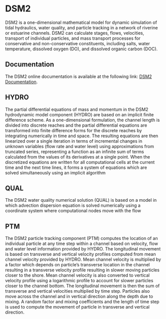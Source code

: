 # DSM2
DSM2 is a one-dimensional mathematical model for dynamic simulation of tidal hydraulics,
water quality, and particle tracking in a network of riverine or estuarine channels. DSM2 can
calculate stages, flows, velocities, transport of individual particles, and mass transport processes
for conservative and non-conservative constituents, including salts, water temperature, dissolved
oxygen (DO), and dissolved organic carbon (DOC).

## Documentation
The DSM2 online documentation is available at the following link:
[DSM2 Documentation](https://cadwrdeltamodeling.github.io/dsm2/).

## HYDRO
The partial differential equations of mass and momentum in the DSM2 hydrodynamic model
component (HYDRO) are based on an implicit finite difference scheme. As a one-dimensional
formulation, the channel length is divided into discrete reaches and the partial differential
equations are transformed into finite difference forms for the discrete reaches by integrating
numerically in time and space. The resulting equations are then linearized over a single iteration
in terms of incremental changes in unknown variables (flow rate and water level) using
approximations from truncated series, representing a function as an infinite sum of terms
calculated from the values of its derivatives at a single point. When the discretized equations are
written for all computational cells at the current time and the next time lines, it forms a system of
equations which are solved simultaneously using an implicit algorithm

## QUAL
The DSM2 water quality numerical solution (QUAL) is based on a model in which advection dispersion
equation is solved numerically using a coordinate system where computational nodes
move with the flow

## PTM
The DSM2 particle tracking component (PTM) computes the location of an individual particle at
any time step within a channel based on velocity, flow and water level information provided by
HYDRO. The longitudinal movement is based on transverse and vertical velocity
profiles computed from mean channel velocity provided by HYDRO. Mean channel
velocity is multiplied by a factor which depends on particle’s transverse location in the
channel resulting in a transverse velocity profile resulting in slower moving particles
closer to the shore. Mean channel velocity is also converted to vertical velocity profile
using a logarithmic profile to account for slower particles closer to the channel bottom. The
longitudinal movement is then the sum of transverse and vertical velocities multiplied by time
step. Particles also move across the channel and in vertical direction along the depth due to
mixing. A random factor and mixing coefficients and the length of time step is used to compute
the movement of particle in transverse and vertical direction.
